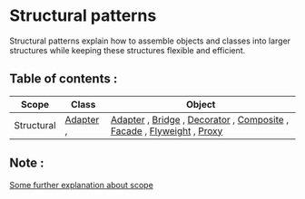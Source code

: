 ﻿# Structural patterns

Structural patterns explain how to assemble objects and classes into larger structures while keeping these structures flexible and efficient.

## Table of contents :

| Scope      | Class                  | Object                                                                                                                                                             |
| ---------- | ---------------------- | ------------------------------------------------------------------------------------------------------------------------------------------------------------------ |
| Structural | [Adapter](./Adapter) , | [Adapter](./Adapter) , [Bridge](./Bridge) , [Decorator](./Decorator) , [Composite](./Composite) , [Facade](./Facade) , [Flyweight](./Flyweight) , [Proxy](./Proxy) |

## Note :

[Some further explanation about scope](../creational-patterns/README.md#note-)
